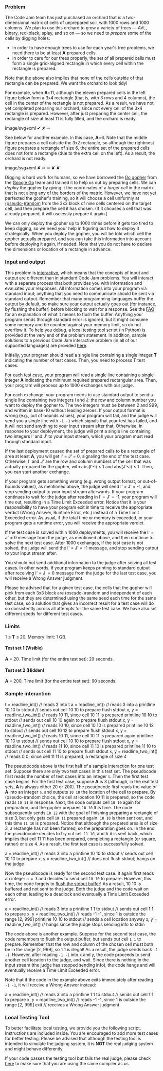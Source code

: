 ### Problem

The Code Jam team has just purchased an orchard that is a two-dimensional matrix of cells of unprepared soil, with 1000 rows and 1000 columns. We plan to use this orchard to grow a variety of trees — AVL, binary, red-black, splay, and so on — so we need to _prepare_ some of the cells by digging holes:

*   In order to have enough trees to use for each year's tree problems, we need there to be at least **A** prepared cells.
*   In order to care for our trees properly, the set of all prepared cells must form a single grid-aligned rectangle in which every cell within the rectangle is prepared.

Note that the above also implies that none of the cells outside of that rectangle can be prepared. We want the orchard to look tidy!

For example, when **A**=11, although the eleven prepared cells in the left figure below form a 3x4 rectangle (that is, with 3 rows and 4 columns), the cell in the center of the rectangle is not prepared. As a result, we have not yet completed preparing our orchard, since not every cell of the 3x4 rectangle is prepared. However, after just preparing the center cell, the rectangle of size at least 11 is fully filled, and the orchard is ready.

image/svg+xml ✔ ✘ ⇨

See below for another example. In this case, **A**=6\. Note that the middle figure prepares a cell outside the 3x2 rectangle, so although the rightmost figure prepares a rectangle of size 6, the entire set of the prepared cells does not form a rectangle (due to the extra cell on the left). As a result, the orchard is not ready.

image/svg+xml ✘ ⇨ ⇨ ✘ ✘

Digging is hard work for humans, so we have borrowed the [Go gopher](https://blog.golang.org/gopher) from the [Google Go](https://golang.org/) team and trained it to help us out by preparing cells. We can _deploy_ the gopher by giving it the coordinates of a _target cell_ in the matrix that is not along any of the borders of the matrix. However, we have not yet perfected the gopher's training, so it will choose a cell uniformly at [(pseudo-)random](https://en.wikipedia.org/wiki/Pseudorandom_number_generator) from the 3x3 block of nine cells centered on the target cell, and then prepare the cell it has chosen. (If it chooses a cell that was already prepared, it will uselessly prepare it again.)

We can only deploy the gopher up to 1000 times before it gets too tired to keep digging, so we need your help in figuring out how to deploy it strategically. When you deploy the gopher, you will be told which cell the gopher actually prepared, and you can take this information into account before deploying it again, if needed. Note that you do not have to declare the dimensions or location of a rectangle in advance.

### Input and output

This problem is [interactive](https://codejam.withgoogle.com/codejam/resources/faq#what-is-interactive-problem), which means that the concepts of input and output are different than in standard Code Jam problems. You will interact with a separate process that both provides you with information and evaluates your responses. All information comes into your program via standard input; anything that you need to communicate should be sent via standard output. Remember that many programming languages buffer the output by default, so make sure your output actually goes out (for instance, by flushing the buffer) before blocking to wait for a response. See the [FAQ](https://codejam.withgoogle.com/codejam/resources/faq#buffer-flushing) for an explanation of what it means to flush the buffer. Anything your program sends through standard error is ignored, but it might consume some memory and be counted against your memory limit, so do not overflow it. To help you debug, a local testing tool script (in Python) is provided at the very end of the problem statement. In addition, sample solutions to a previous Code Jam interactive problem (in all of our supported languages) are provided [here](https://codejam.withgoogle.com/2018/challenges/0000000000000130/analysis/0000000000000523).

Initially, your program should read a single line containing a single integer **T** indicating the number of test cases. Then, you need to process **T** test cases.

For each test case, your program will read a single line containing a single integer **A** indicating the minimum required prepared rectangular area. Then, your program will process up to 1000 exchanges with our judge.

For each exchange, your program needs to use standard output to send a single line containing two integers I and J: the row and column number you want to deploy the gopher to. The two integers must be between 2 and 999, and written in base-10 without leading zeroes. If your output format is wrong (e.g., out of bounds values), your program will fail, and the judge will send you a single line with `-1 -1` which signals that your test has failed, and it will not send anything to your input stream after that. Otherwise, in response to your deployment, the judge will print a single line containing two integers I' and J' to your input stream, which your program must read through standard input.

If the last deployment caused the set of prepared cells to be a rectangle of area at least **A**, you will get I' = J' = 0, signaling the end of the test case. Otherwise, I' and J' are the row and column numbers of the cell that was actually prepared by the gopher, with abs(I'-I) ≤ 1 and abs(J'-J) ≤ 1. Then, you can start another exchange.

If your program gets something wrong (e.g. wrong output format, or out-of-bounds values), as mentioned above, the judge will send I' = J' = -1, and stop sending output to your input stream afterwards. If your program continues to wait for the judge after reading in I' = J' = -1, your program will time out, resulting in a Time Limit Exceeded error. Notice that it is your responsibility to have your program exit in time to receive the appropriate verdict (Wrong Answer, Runtime Error, etc.) instead of a Time Limit Exceeded error. As usual, if the total time or memory is exceeded, or your program gets a runtime error, you will receive the appropriate verdict.

If the test case is solved within 1000 deployments, you will receive the I' = J' = 0 message from the judge, as mentioned above, and then continue to solve the next test case. After 1000 exchanges, if the test case is not solved, the judge will send the I' = J' = -1 message, and stop sending output to your input stream after.

You should not send additional information to the judge after solving all test cases. In other words, if your program keeps printing to standard output after receiving I' = J' = 0 message from the judge for the last test case, you will receive a Wrong Answer judgment.

Please be advised that for a given test case, the cells that the gopher will pick from each 3x3 block are (pseudo-)random and independent of each other, but they are determined using the same seed each time for the same test case, so a solution that gives an incorrect result for a test case will do so consistently across all attempts for the same test case. We have also set different seeds for different test cases.

### Limits

1 ≤ **T** ≤ 20.
Memory limit: 1 GB.

#### Test set 1 (Visible)

**A** = 20.
Time limit (for the entire test set): 20 seconds.

#### Test set 2 (Hidden)

**A** = 200.
Time limit (for the entire test set): 60 seconds.

### Sample interaction

  t = readline_int()         // reads 2 into t
  a = readline_int()         // reads 3 into a
  printline 10 10 to stdout  // sends out cell 10 10 to prepare
  flush stdout
  x, y = readline\_two\_int()  // reads 10 11, since cell 10 11 is prepared
  printline 10 10 to stdout  // sends out cell 10 10 again to prepare
  flush stdout
  x, y = readline\_two\_int()  // reads 10 10, since cell 10 10 is prepared
  printline 10 12 to stdout  // sends out cell 10 12 to prepare
  flush stdout
  x, y = readline\_two\_int()  // reads 10 11, since cell 10 11 is prepared again
  printline 10 10 to stdout  // sends out cell 10 10 to prepare
  flush stdout
  x, y = readline\_two\_int()  // reads 11 10, since cell 11 10 is prepared
  printline 11 10 to stdout  // sends out cell 11 10 to prepare
  flush stdout
  x, y = readline\_two\_int()  // reads 0 0; since cell 11 11 is prepared, a rectangle of size 4

The pseudocode above is the first half of a sample interaction for one test set. Suppose there are only two test cases in this test set. The pseudocode first reads the number of test cases into an integer `t`. Then the first test case begins. For the first test case, suppose **A** is 3 (although, in the real test sets, **A** is always either 20 or 200). The pseudocode first reads the value of **A** into an integer `a`, and outputs `10 10` the location of the cell to prepare. By (pseudo-)random choice, the cell at location 10 11 is prepared, so the code reads `10 11` in response. Next, the code outputs cell `10 10` again for preparation, and the gopher prepares `10 10` this time. The code subsequently sends `10 12` with the goal of finishing preparing a rectangle of size 3, but only gets cell `10 11` prepared again. `10 10` is then sent out, and this time `11 10` is prepared. Notice that although the prepared area is of size 3, a rectangle has not been formed, so the preparation goes on. In the end, the pseudocode decides to try out cell `11 10`, and `0 0` is sent back, which implies that cell 11 11 has been prepared, completing a rectangle (or square, rather) or size 4. As a result, the first test case is successfully solved.

  a = readline_int()         // reads 3 into a
  printline 10 10 to stdout  // sends out cell 10 10 to prepare
  x, y = readline\_two\_int()  // does not flush stdout; hangs on the judge

Now the pseudocode is ready for the second test case. It again first reads an integer `a = 3` and decides to send cell `10 10` to prepare. However, this time, the code forgets to [flush the stdout buffer](https://codejam.withgoogle.com/codejam/resources/faq#buffer-flushing)! As a result, 10 10 is buffered and not sent to the judge. Both the judge and the code wait on each other, leading to a deadlock and eventually a Time Limit Exceeded error.

  a = readline_int()         // reads 3 into a
  printline 1 1 to stdout    // sends out cell 1 1 to prepare
  x, y = readline\_two\_int()  // reads -1 -1, since 1 is outside the range \[2, 999\]
  printline 10 10 to stdout  // sends a cell location anyway
  x, y = readline\_two\_int()  // hangs since the judge stops sending info to stdin

The code above is another example. Suppose for the second test case, the code remembers to flush the output buffer, but sends out cell `1 1` to prepare. Remember that the row and column of the chosen cell must both be in the range \[2, 999\], so 1 1 is illegal! As a result, the judge sends back `-1 -1`. However, after reading `-1 -1` into x and y, the code proceeds to send another cell location to the judge, and wait. Since there is nothing in the input stream (the judge has stopped sending info), the code hangs and will eventually receive a Time Limit Exceeded error.

Note that if the code in the example above exits immediately after reading `-1 -1`, it will receive a Wrong Answer instead:

  a = readline_int()         // reads 3 into a
  printline 1 1 to stdout    // sends out cell 1 1 to prepare
  x, y = readline\_two\_int()  // reads -1 -1, since 1 is outside the range \[2, 999\]
  exit                       // receives a Wrong Answer judgment

### Local Testing Tool

To better facilitate local testing, we provide you the following script. Instructions are included inside. You are encouraged to add more test cases for better testing. Please be advised that although the testing tool is intended to simulate the judging system, it is **NOT** the real judging system and might behave differently.

If your code passes the testing tool but fails the real judge, please check [here](https://code.google.com/codejam/resources/faq#language-details) to make sure that you are using the same compiler as us.
